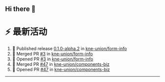 ## Hi there 👋

<!--

**Here are some ideas to get you started:**

🙋‍♀️ A short introduction - what is your organization all about?
🌈 Contribution guidelines - how can the community get involved?
👩‍💻 Useful resources - where can the community find your docs? Is there anything else the community should know?
🍿 Fun facts - what does your team eat for breakfast?
🧙 Remember, you can do mighty things with the power of [Markdown](https://docs.github.com/github/writing-on-github/getting-started-with-writing-and-formatting-on-github/basic-writing-and-formatting-syntax)
-->


# ⚡ 最新活动

<!--START_SECTION:activity-->
1. 🚀 Published release [0.1.0-alpha.2](https://github.com/kne-union/form-info/releases/tag/0.1.0-alpha.2) in [kne-union/form-info](https://github.com/kne-union/form-info)
2. 🎉 Merged PR [#3](https://github.com/kne-union/form-info/pull/3) in [kne-union/form-info](https://github.com/kne-union/form-info)
3. 💪 Opened PR [#3](https://github.com/kne-union/form-info/pull/3) in [kne-union/form-info](https://github.com/kne-union/form-info)
4. 🎉 Merged PR [#47](https://github.com/kne-union/components-biz/pull/47) in [kne-union/components-biz](https://github.com/kne-union/components-biz)
5. 💪 Opened PR [#47](https://github.com/kne-union/components-biz/pull/47) in [kne-union/components-biz](https://github.com/kne-union/components-biz)
<!--END_SECTION:activity-->

---
